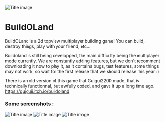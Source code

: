 ![Title image](https://gitlab.com/buildoland/BuildOLand/blob/master/Title.png)

# BuildOLand

BuildOLand is a 2d topview multiplayer building game!
You can build, destroy things, play with your friend, etc...

Buildoland is still being developped, the main difficulty being the multiplayer mode currently.
We are constantly adding features, but we don't recomment downloading it now to play it, as it contains bugs, test features, some things may not work, so wait for the first release that we should release this year :)

There is an old version of this game that Guigui220D made, that is technically functionnal, but awfully coded, and gave it up a long time ago.
https://guiguii.itch.io/buildoland

### Some screenshots :
![Title image](https://cdn.discordapp.com/attachments/374301369273679873/448890329907855360/house.PNG)
![Title image](https://cdn.discordapp.com/attachments/374301369273679873/448890326984294400/tnt.PNG)
![Title image](https://cdn.discordapp.com/attachments/374301369273679873/448890314812424203/thing.PNG)
